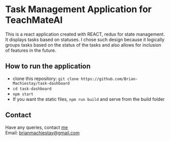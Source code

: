# Task Management Application for TeachMateAI

This is a react application created with REACT, redux for state management. It displays tasks based on statuses. I chose such design because it logically groups tasks based on the status of the tasks and also allows for inclusion of features in the future.

## How to run the application

 - clone this repository: `git clone https://github.com/Brian-Machiestay/task-dashboard`
 - `cd task-dashboard`
 - `npm start`
 - If you want the static files, `npm run build` and serve from the build folder

## Contact
Have any queries, contact [me](linkedin.com/in/machiestay/)  
Email: brianmachiestay@gmail.com
